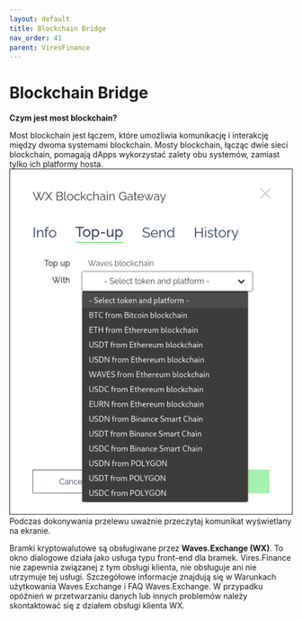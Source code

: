 ```yaml
---
layout: default
title: Blockchain Bridge
nav_order: 41
parent: ViresFinance
---
```

# Blockchain Bridge

**Czym jest most blockchain?**

Most blockchain jest łączem, które umożliwia komunikację i interakcję między dwoma systemami blockchain. Mosty blockchain, łącząc dwie sieci blockchain, pomagają dApps wykorzystać zalety obu systemów, zamiast tylko ich platformy hosta.
\
![Bramka](images/vires-bridge.png)
\
Podczas dokonywania przelewu uważnie przeczytaj komunikat wyświetlany na ekranie.


Bramki kryptowalutowe są obsługiwane przez **Waves.Exchange (WX)**. To okno dialogowe działa jako usługa typu front-end dla bramek. Vires.Finance nie zapewnia związanej z tym obsługi klienta, nie obsługuje ani nie utrzymuje tej usługi. Szczegółowe informacje znajdują się w Warunkach użytkowania Waves.Exchange i FAQ Waves.Exchange. W przypadku opóźnień w przetwarzaniu danych lub innych problemów należy skontaktować się z działem obsługi klienta WX.
